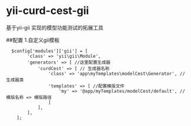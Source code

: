 # yii-curd-cest-gii
基于yii-gii 实现的模型功能测试的拓展工具

##配置
1.自定义gii模板
 ```
   $config['modules']['gii'] = [
         'class' => 'yii\gii\Module',
         'generators' => [ //这里配置生成器
             'curdCest' => [ // 生成器名称
                 'class' => 'app\myTemplates\modelCest\Generator', // 生成器类
                 'templates' => [ //配置模版文件
                     'my' => '@app/myTemplates/modelCest/default', // 模版名称 => 模版路径
                 ]
             ],
         ],
     ];
 ```
